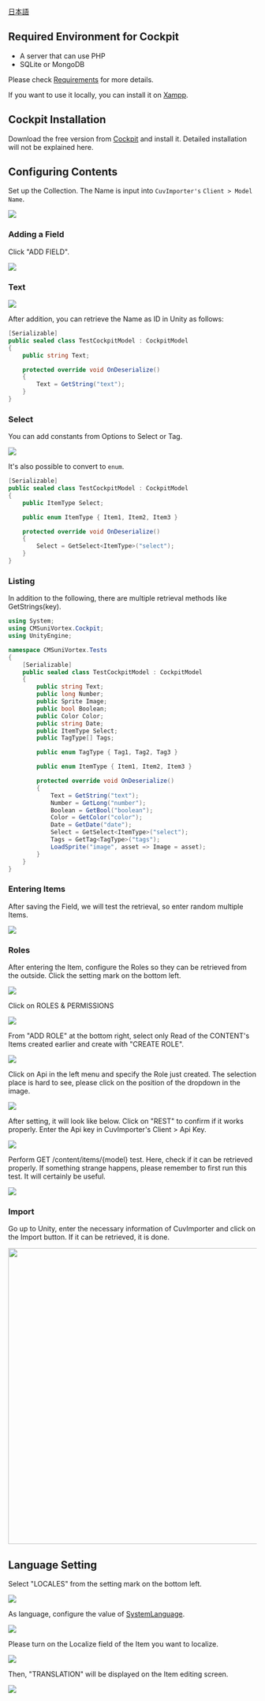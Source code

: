 
[日本語](IntegrationWithCockpit_jp.md)

## Required Environment for Cockpit

- A server that can use PHP
- SQLite or MongoDB

Please check [Requirements](https://getcockpit.com/documentation/core/quickstart/requirements) for more details.

If you want to use it locally, you can install it on [Xampp](https://www.apachefriends.org/).

## Cockpit Installation

Download the free version from [Cockpit](https://getcockpit.com/start-journey) and install it. Detailed installation will not be explained here.

## Configuring Contents

Set up the Collection. The Name is input into `CuvImporter's` `Client > Model Name`.

![](assets/cockpit/collection.png)

### Adding a Field

Click "ADD FIELD".

![](assets/cockpit/addField.png)

### Text

![](assets/cockpit/create_text.png)

After addition, you can retrieve the Name as ID in Unity as follows:

```csharp
[Serializable]
public sealed class TestCockpitModel : CockpitModel
{
    public string Text;

    protected override void OnDeserialize()
    {
        Text = GetString("text");
    }
}
```

### Select

You can add constants from Options to Select or Tag.

![](assets/cockpit/select.png)

It's also possible to convert to `enum`.

```csharp
[Serializable]
public sealed class TestCockpitModel : CockpitModel
{
    public ItemType Select;

    public enum ItemType { Item1, Item2, Item3 }

    protected override void OnDeserialize()
    {
        Select = GetSelect<ItemType>("select");
    }
}
```

### Listing

In addition to the following, there are multiple retrieval methods like GetStrings(key).

```csharp
using System;
using CMSuniVortex.Cockpit;
using UnityEngine;

namespace CMSuniVortex.Tests
{
    [Serializable]
    public sealed class TestCockpitModel : CockpitModel
    {
        public string Text;
        public long Number;
        public Sprite Image;
        public bool Boolean;
        public Color Color;
        public string Date;
        public ItemType Select;
        public TagType[] Tags;

        public enum TagType { Tag1, Tag2, Tag3 }

        public enum ItemType { Item1, Item2, Item3 }

        protected override void OnDeserialize()
        {
            Text = GetString("text");
            Number = GetLong("number");
            Boolean = GetBool("boolean");
            Color = GetColor("color");
            Date = GetDate("date");
            Select = GetSelect<ItemType>("select");
            Tags = GetTag<TagType>("tags");
            LoadSprite("image", asset => Image = asset);
        }
    }
}
```

### Entering Items

After saving the Field, we will test the retrieval, so enter random multiple Items.

![](assets/cockpit/edit_item.png)

### Roles

After entering the Item, configure the Roles so they can be retrieved from the outside. Click the setting mark on the bottom left.

![](assets/cockpit/items.png)

Click on ROLES & PERMISSIONS

![](assets/cockpit/roles.png)

From "ADD ROLE" at the bottom right, select only Read of the CONTENT's Items created earlier and create with "CREATE ROLE".

![](assets/cockpit/add_role.png)

Click on Api in the left menu and specify the Role just created. The selection place is hard to see, please click on the position of the dropdown in the image.

![](assets/cockpit/api.png)

After setting, it will look like below. Click on "REST" to confirm if it works properly. Enter the Api key in CuvImporter's Client > Api Key.

![](assets/cockpit/api_setted.png)

Perform GET /content/items/{model} test. Here, check if it can be retrieved properly. If something strange happens, please remember to first run this test. It will certainly be useful.

![](assets/cockpit/api_test.png)

### Import

Go up to Unity, enter the necessary information of CuvImporter and click on the Import button. If it can be retrieved, it is done.

<img src="assets/cockpit/cuv_importer.png" width="600"/>

## Language Setting

Select "LOCALES" from the setting mark on the bottom left.

![](assets/cockpit/select_locales.png)

As language, configure the value of [SystemLanguage](https://docs.unity3d.com/ja/2021.3/ScriptReference/SystemLanguage.html).

![](assets/cockpit/create_locale.png)

Please turn on the Localize field of the Item you want to localize.

![](assets/cockpit/select_localize_field.png)

Then, "TRANSLATION" will be displayed on the Item editing screen.

![](assets/cockpit/edit_item2.png)
